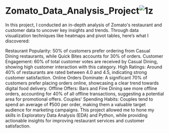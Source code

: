 # Zomato_Data_Analysis_Project![1z](https://github.com/user-attachments/assets/de4170e0-d2e8-4a85-af60-8f179bb08cc7)


In this project, 
I conducted an in-depth analysis of Zomato's restaurant and customer data to uncover key insights and trends. Through data visualization techniques like heatmaps and pivot tables, here’s what I discovered:

Restaurant Popularity: 50% of customers prefer ordering from Casual Dining restaurants, while Quick Bites accounts for 30% of orders.
Customer Engagement: 60% of total customer votes are received by Casual Dining, showing high customer interaction with this category.
High Ratings: Around 40% of restaurants are rated between 4.0 and 4.5, indicating strong customer satisfaction.
Online Orders Dominate: A significant 70% of customers prefer placing orders online, showcasing a clear trend towards digital food delivery.
Offline Offers: Bars and Fine Dining see more offline orders, accounting for 40% of all offline transactions, suggesting a potential area for promotional offers.
Couples' Spending Habits: Couples tend to spend an average of ₹500 per order, making them a valuable target audience for marketing campaigns.
This project allowed me to hone my skills in Exploratory Data Analysis (EDA) and Python, while providing actionable insights for improving restaurant services and customer satisfaction.
